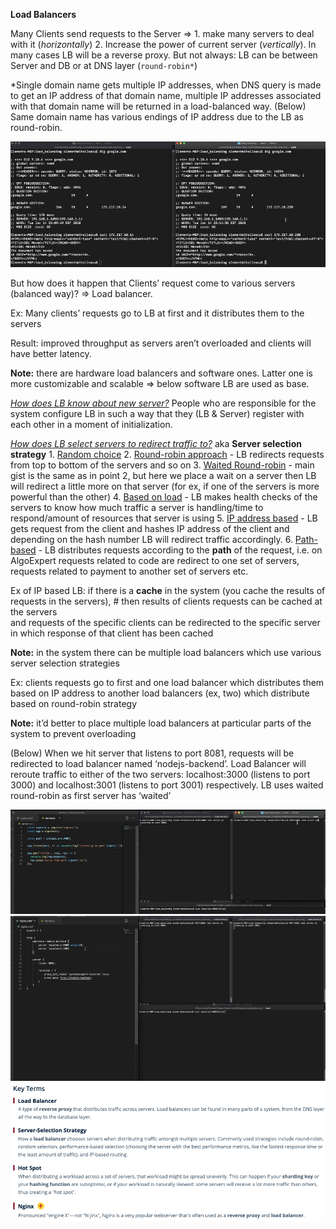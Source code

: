 **Load Balancers**

Many Clients send requests to the Server => 1. make many servers to deal with it (<i>horizontally</i>) 2. Increase the power of current server (<i>vertically</i>). In many cases LB will be a reverse proxy. But not always: LB can be between Server and DB or at DNS layer (``round-robin*``)

*Single domain name gets multiple IP addresses, when DNS query is made to get an IP address of that domain name, multiple IP addresses associated with that domain name will be returned in a load-balanced way. (Below) Same domain name has various endings of IP address due to the LB as round-robin.

![Alt text](ImageRepo/Load_Balancers_first.png?raw=true)

But how does it happen that Clients’ request come to various servers (balanced way)? => Load balancer.

Ex: Many clients’ requests go to LB at first and it distributes them to the servers

Result: improved throughput as servers aren’t overloaded and clients will have better latency.

**Note:** there are hardware load balancers and software ones. Latter one is more customizable and scalable => below software LB are used as base.

<ins><i>How does LB know about new server?</i></ins> People who are responsible for the system configure LB in such a way that they (LB & Server) register with each other in a moment of initialization. 

<ins><i>How does LB select servers to redirect traffic to?</i></ins> aka **Server selection strategy** 1. <ins>Random choice</ins> 2. <ins>Round-robin approach</ins> - LB redirects requests from top to bottom of the servers and so on 3. <ins>Waited Round-robin</ins> - main gist is the same as in point 2, but here we place a wait on a server then LB will redirect a little more on that server (for ex, if one of the servers is more powerful than the other) 4. <ins>Based on load</ins> - LB makes health checks of the servers to know how much traffic a server is handling/time to respond/amount of resources that server is using 5. <ins>IP address based</ins> - LB gets request from the client and hashes IP address of the client and depending on the hash number LB will redirect traffic accordingly. 6. <ins>Path-based</ins> - LB distributes requests according to the **path** of the request, i.e. on AlgoExpert requests related to code are redirect to one set of servers, requests related to payment to another set of servers etc.

Ex of IP based LB: if there is a **cache** in the system (you cache the results of requests in the servers), # then results of clients requests can be cached at the servers <br>
and requests of the specific clients can be redirected to the specific server in which response of that client has been cached

**Note:** in the system there can be multiple load balancers which use various server selection strategies

Ex: clients requests go to first and one load balancer which distributes them based on IP address to another load balancers (ex, two) which distribute based on round-robin strategy

**Note:** it’d better to place multiple load balancers at particular parts of the system to prevent overloading


(Below) When we hit server that listens to port 8081, requests will be redirected to load balancer named ‘nodejs-backend’. Load Balancer will reroute traffic to either of the two servers: localhost:3000 (listens to port 3000) and localhost:3001 (listens to port 3001) respectively. LB uses waited round-robin as first server has ‘waited’

![Alt text](ImageRepo/Load_Balancers_second.png?raw=true)
![Alt text](ImageRepo/Load_Balancers_third.png?raw=true)
![Alt text](ImageRepo/Load_Balancers_fourth.png?raw=true)
